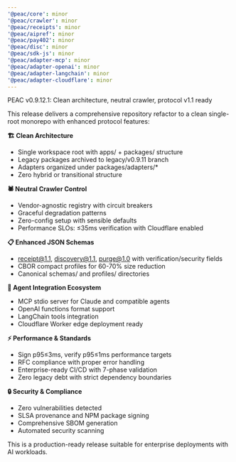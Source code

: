 ```yaml
---
'@peac/core': minor
'@peac/crawler': minor
'@peac/receipts': minor
'@peac/aipref': minor
'@peac/pay402': minor
'@peac/disc': minor
'@peac/sdk-js': minor
'@peac/adapter-mcp': minor
'@peac/adapter-openai': minor
'@peac/adapter-langchain': minor
'@peac/adapter-cloudflare': minor
---
```


PEAC v0.9.12.1: Clean architecture, neutral crawler, protocol v1.1 ready

This release delivers a comprehensive repository refactor to a clean single-root monorepo with enhanced protocol features:

**🏗️ Clean Architecture**

- Single workspace root with apps/ + packages/ structure
- Legacy packages archived to legacy/v0.9.11 branch
- Adapters organized under packages/adapters/\*
- Zero hybrid or transitional structure

**🕷️ Neutral Crawler Control**

- Vendor-agnostic registry with circuit breakers
- Graceful degradation patterns
- Zero-config setup with sensible defaults
- Performance SLOs: ≤35ms verification with Cloudflare enabled

**📋 Enhanced JSON Schemas**

- receipt@1.1, discovery@1.1, purge@1.0 with verification/security fields
- CBOR compact profiles for 60-70% size reduction
- Canonical schemas/ and profiles/ directories

**🤖 Agent Integration Ecosystem**

- MCP stdio server for Claude and compatible agents
- OpenAI functions format support
- LangChain tools integration
- Cloudflare Worker edge deployment ready

**⚡ Performance & Standards**

- Sign p95≤3ms, verify p95≤1ms performance targets
- RFC compliance with proper error handling
- Enterprise-ready CI/CD with 7-phase validation
- Zero legacy debt with strict dependency boundaries

**🔒 Security & Compliance**

- Zero vulnerabilities detected
- SLSA provenance and NPM package signing
- Comprehensive SBOM generation
- Automated security scanning

This is a production-ready release suitable for enterprise deployments with AI workloads.
